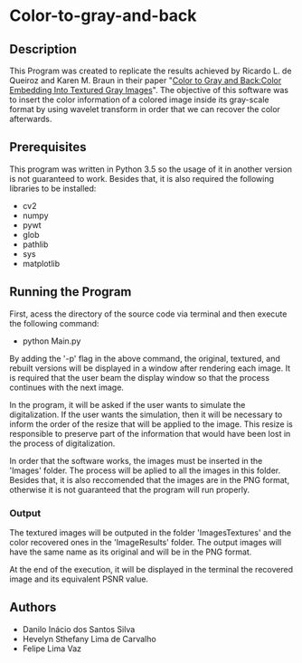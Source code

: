 # Color-to-gray-and-back

## Description
This Program was created to replicate the results achieved by Ricardo L. de Queiroz and Karen M. Braun in their paper "[Color to Gray and Back:Color Embedding Into Textured Gray Images](http://queiroz.divp.org/papers/color-to-bw.pdf)". The objective of this software was to insert the color information of a colored image inside its gray-scale format by using wavelet transform in order that we can recover the color afterwards. 


## Prerequisites
This program was written in Python 3.5 so the usage of it in another version is not guaranteed to work. Besides that, it is also required the following libraries to be installed:
- cv2
- numpy
- pywt
- glob
- pathlib
- sys
- matplotlib


## Running the Program

First, acess the directory of the source code via terminal and then execute the following command:
- python Main.py

By adding the '-p' flag in the above command, the original, textured, and rebuilt versions will be displayed in a window after rendering each image. It is required that the user beam the display window so that the process continues with the next image.

In the program, it will be asked if the user wants to simulate the digitalization. If the user wants the simulation, then it will be necessary to inform the order of the resize that will be applied to the image. This resize is responsible to preserve part of the information that would have been lost in the process of digitalization.

In order that the software works, the images must be inserted in the 'Images' folder. The process will be aplied to all the images in this folder. Besides that, it is also reccomended that the images are in the PNG format, otherwise it is not guaranteed that the program will run properly.

### Output

The textured images will be outputed in the folder 'ImagesTextures' and the color recovered ones in the 'ImageResults' folder. The output images will have the same name as its original and will be in the PNG format.

At the end of the execution, it will be displayed in the terminal the recovered image and its equivalent PSNR value.	

## Authors
- Danilo Inácio dos Santos Silva
- Hevelyn Sthefany Lima de Carvalho 
- Felipe Lima Vaz
